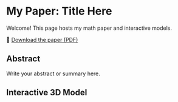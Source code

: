 # My Paper: Title Here

Welcome! This page hosts my math paper and interactive models.

📄 [Download the paper (PDF)](paper.pdf)

## Abstract
Write your abstract or summary here.

## Interactive 3D Model
<script type="module" src="https://unpkg.com/@google/model-viewer/dist/model-viewer.min.js"></script>

<model-viewer src="models/whitehead.glb" alt="Whitehead link 3D model"
              auto-rotate camera-controls
              style="width: 600px; height: 400px; background-color: #f0f0f0;">
</model-viewer>
